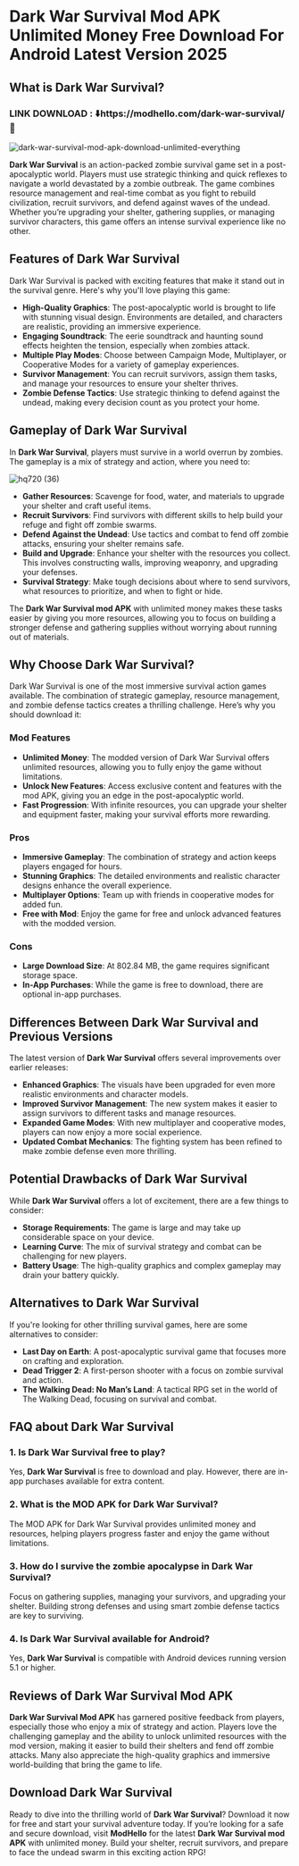 # Dark War Survival Mod APK Unlimited Money Free Download For Android Latest Version 2025

## What is Dark War Survival?

### LINK DOWNLOAD : ⬇️https://modhello.com/dark-war-survival/ 📲
![dark-war-survival-mod-apk-download-unlimited-everything](https://github.com/user-attachments/assets/dda6d235-f718-4aa6-977c-21d8f2da8281)


**Dark War Survival** is an action-packed zombie survival game set in a post-apocalyptic world. Players must use strategic thinking and quick reflexes to navigate a world devastated by a zombie outbreak. The game combines resource management and real-time combat as you fight to rebuild civilization, recruit survivors, and defend against waves of the undead. Whether you’re upgrading your shelter, gathering supplies, or managing survivor characters, this game offers an intense survival experience like no other.

## Features of Dark War Survival

Dark War Survival is packed with exciting features that make it stand out in the survival genre. Here's why you'll love playing this game:

- **High-Quality Graphics**: The post-apocalyptic world is brought to life with stunning visual design. Environments are detailed, and characters are realistic, providing an immersive experience.
- **Engaging Soundtrack**: The eerie soundtrack and haunting sound effects heighten the tension, especially when zombies attack.
- **Multiple Play Modes**: Choose between Campaign Mode, Multiplayer, or Cooperative Modes for a variety of gameplay experiences.
- **Survivor Management**: You can recruit survivors, assign them tasks, and manage your resources to ensure your shelter thrives.
- **Zombie Defense Tactics**: Use strategic thinking to defend against the undead, making every decision count as you protect your home.

## Gameplay of Dark War Survival

In **Dark War Survival**, players must survive in a world overrun by zombies. The gameplay is a mix of strategy and action, where you need to:

![hq720 (36)](https://github.com/user-attachments/assets/8cd80400-9687-4029-91e8-35e3b624ffbc)


- **Gather Resources**: Scavenge for food, water, and materials to upgrade your shelter and craft useful items.
- **Recruit Survivors**: Find survivors with different skills to help build your refuge and fight off zombie swarms.
- **Defend Against the Undead**: Use tactics and combat to fend off zombie attacks, ensuring your shelter remains safe.
- **Build and Upgrade**: Enhance your shelter with the resources you collect. This involves constructing walls, improving weaponry, and upgrading your defenses.
- **Survival Strategy**: Make tough decisions about where to send survivors, what resources to prioritize, and when to fight or hide.

The **Dark War Survival mod APK** with unlimited money makes these tasks easier by giving you more resources, allowing you to focus on building a stronger defense and gathering supplies without worrying about running out of materials.

## Why Choose Dark War Survival?

Dark War Survival is one of the most immersive survival action games available. The combination of strategic gameplay, resource management, and zombie defense tactics creates a thrilling challenge. Here’s why you should download it:

### Mod Features

- **Unlimited Money**: The modded version of Dark War Survival offers unlimited resources, allowing you to fully enjoy the game without limitations.
- **Unlock New Features**: Access exclusive content and features with the mod APK, giving you an edge in the post-apocalyptic world.
- **Fast Progression**: With infinite resources, you can upgrade your shelter and equipment faster, making your survival efforts more rewarding.

### Pros

- **Immersive Gameplay**: The combination of strategy and action keeps players engaged for hours.
- **Stunning Graphics**: The detailed environments and realistic character designs enhance the overall experience.
- **Multiplayer Options**: Team up with friends in cooperative modes for added fun.
- **Free with Mod**: Enjoy the game for free and unlock advanced features with the modded version.

### Cons

- **Large Download Size**: At 802.84 MB, the game requires significant storage space.
- **In-App Purchases**: While the game is free to download, there are optional in-app purchases.

## Differences Between Dark War Survival and Previous Versions

The latest version of **Dark War Survival** offers several improvements over earlier releases:

- **Enhanced Graphics**: The visuals have been upgraded for even more realistic environments and character models.
- **Improved Survivor Management**: The new system makes it easier to assign survivors to different tasks and manage resources.
- **Expanded Game Modes**: With new multiplayer and cooperative modes, players can now enjoy a more social experience.
- **Updated Combat Mechanics**: The fighting system has been refined to make zombie defense even more thrilling.

## Potential Drawbacks of Dark War Survival

While **Dark War Survival** offers a lot of excitement, there are a few things to consider:

- **Storage Requirements**: The game is large and may take up considerable space on your device.
- **Learning Curve**: The mix of survival strategy and combat can be challenging for new players.
- **Battery Usage**: The high-quality graphics and complex gameplay may drain your battery quickly.

## Alternatives to Dark War Survival

If you're looking for other thrilling survival games, here are some alternatives to consider:

- **Last Day on Earth**: A post-apocalyptic survival game that focuses more on crafting and exploration.
- **Dead Trigger 2**: A first-person shooter with a focus on zombie survival and action.
- **The Walking Dead: No Man’s Land**: A tactical RPG set in the world of The Walking Dead, focusing on survival and combat.

## FAQ about Dark War Survival

### 1. Is Dark War Survival free to play?

Yes, **Dark War Survival** is free to download and play. However, there are in-app purchases available for extra content.

### 2. What is the MOD APK for Dark War Survival?

The MOD APK for Dark War Survival provides unlimited money and resources, helping players progress faster and enjoy the game without limitations.

### 3. How do I survive the zombie apocalypse in Dark War Survival?

Focus on gathering supplies, managing your survivors, and upgrading your shelter. Building strong defenses and using smart zombie defense tactics are key to surviving.

### 4. Is Dark War Survival available for Android?

Yes, **Dark War Survival** is compatible with Android devices running version 5.1 or higher.

## Reviews of Dark War Survival Mod APK

**Dark War Survival Mod APK** has garnered positive feedback from players, especially those who enjoy a mix of strategy and action. Players love the challenging gameplay and the ability to unlock unlimited resources with the mod version, making it easier to build their shelters and fend off zombie attacks. Many also appreciate the high-quality graphics and immersive world-building that bring the game to life.

## Download Dark War Survival

Ready to dive into the thrilling world of **Dark War Survival**? Download it now for free and start your survival adventure today. If you’re looking for a safe and secure download, visit **ModHello** for the latest **Dark War Survival mod APK** with unlimited money. Build your shelter, recruit survivors, and prepare to face the undead swarm in this exciting action RPG!

